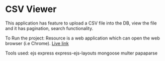 # CSV Viewer

This application has feature to upload a CSV file into the DB, view the file and it has pagination, search functionality.

To Run the project:
Resource is a web application which can open the web browser (i.e Chrome). [Live link](https://csv-viewer.onrender.com/)

Tools used:
    ejs
    express
    express-ejs-layouts
    mongoose
    multer
    papaparse